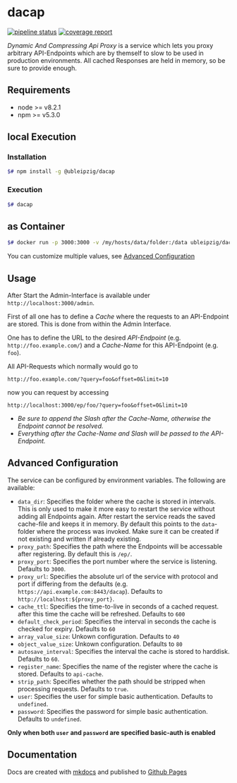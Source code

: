 # dacap

[![pipeline status](https://git.sc.uni-leipzig.de/ubl/bdd_dev/dacap/badges/master/pipeline.svg)](https://git.sc.uni-leipzig.de/ubl/bdd_dev/dacap/commits/master)
[![coverage report](https://git.sc.uni-leipzig.de/ubl/bdd_dev/dacap/badges/master/coverage.svg)](https://git.sc.uni-leipzig.de/ubl/bdd_dev/dacap/commits/master)

*Dynamic And Compressing Api Proxy* is a service which lets you proxy arbitrary API-Endpoints which are by themself to slow to be used in production environments. All cached Responses are held in memory, so be sure to provide enough.

## Requirements

* node >= v8.2.1
* npm >= v5.3.0

## local Execution

### Installation

```bash
$# npm install -g @ubleipzig/dacap
```
### Execution

``` bash
$# dacap
```

## as Container

```bash
$# docker run -p 3000:3000 -v /my/hosts/data/folder:/data ubleipzig/dacap
```

You can customize multiple values, see [Advanced Configuration]

## Usage

After Start the Admin-Interface is available under `http://localhost:3000/admin`.

First of all one has to define a *Cache* where the requests to an API-Endpoint are stored. This is done from within the Admin Interface.

One has to define the URL to the desired *API-Endpoint* (e.g. `http://foo.example.com/`) and a *Cache-Name* for this API-Endpoint (e.g. `foo`).

All API-Requests which normally would go to

`http://foo.example.com/?query=foo&offset=0&limit=10`

now you can request by accessing

`http://localhost:3000/ep/foo/?query=foo&offset=0&limit=10`

* *Be sure to append the Slash after the Cache-Name, otherwise the Endpoint cannot be resolved.*
* *Everything after the Cache-Name and Slash will be passed to the API-Endpoint.*

## Advanced Configuration

The service can be configured by environment variables. The following are available:

* `data_dir`: Specifies the folder where the cache is stored in intervals. This is only used to make it more easy to restart the service without adding all Endpoints again. After restart the service reads the saved cache-file and keeps it in memory. By default this points to the `data`-folder where the process was invoked. Make sure it can be created if not existing and written if already existing.
* `proxy_path`: Specifies the path where the Endpoints will be accessable after registering. By default this is `/ep/`.
* `proxy_port`: Specifies the port number where the service is listening. Defaults to `3000`.
* `proxy_url`: Specifies the absolute url of the service with protocol and port if differing from the defaults (e.g. `https://api.example.com:8443/dacap`). Defaults to `http://localhost:${proxy_port}`.
* `cache_ttl`: Specifies the time-to-live in seconds of a cached request. after this time the cache will be refreshed. Defaults to `600`
* `default_check_period`: Specifies the interval in seconds the cache is checked for expiry. Defaults to `60`
* `array_value_size`: Unkown configuration. Defaults to `40`
* `object_value_size`: Unkown configuration. Defaults to `80`
* `autosave_interval`: Specifies the interval the cache is stored to harddisk. Defaults to `60`.
* `register_name`: Specifies the name of the register where the cache is stored. Defaults to `api-cache`.
* `strip_path`: Specifies whether the path should be stripped when processing requests. Defaults to `true`.
* `user`: Specifies the user for simple basic authentication. Defaults to `undefined`.
* `password`: Specifies the password for simple basic authentication. Defaults to `undefined`.

**Only when both `user` and `password` are specified basic-auth is enabled**

## Documentation

Docs are created with [mkdocs] and published to [Github Pages]

[Advanced Configuration]: #advanced-configuration
[mkdocs]: https://www.mkdocs.org/
[Github Pages]: https://ubleipzig.github.io/dacap/